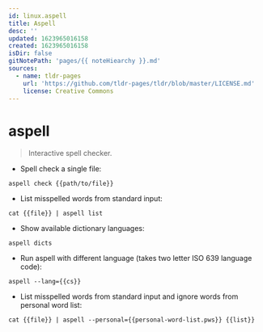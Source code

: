 ```yaml
---
id: linux.aspell
title: Aspell
desc: ''
updated: 1623965016158
created: 1623965016158
isDir: false
gitNotePath: 'pages/{{ noteHiearchy }}.md'
sources:
  - name: tldr-pages
    url: 'https://github.com/tldr-pages/tldr/blob/master/LICENSE.md'
    license: Creative Commons
---
```

# aspell

> Interactive spell checker.

- Spell check a single file:

`aspell check {{path/to/file}}`

- List misspelled words from standard input:

`cat {{file}} | aspell list`

- Show available dictionary languages:

`aspell dicts`

- Run aspell with different language (takes two letter ISO 639 language code):

`aspell --lang={{cs}}`

- List misspelled words from standard input and ignore words from personal word list:

`cat {{file}} | aspell --personal={{personal-word-list.pws}} {{list}}`

